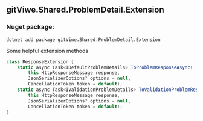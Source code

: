 ## gitViwe.Shared.ProblemDetail.Extension

### Nuget package:
```
dotnet add package gitViwe.Shared.ProblemDetail.Extension 
```

Some helpful extension methods
```csharp
class ResponseExtension {
    static async Task<IDefaultProblemDetails> ToProblemResponseAsync(
        this HttpResponseMessage response,
        JsonSerializerOptions? options = null,
        CancellationToken token = default);
    static async Task<IValidationProblemDetails> ToValidationProblemResponseAsync(
        this HttpResponseMessage response,
        JsonSerializerOptions? options = null,
        CancellationToken token = default);
}
```